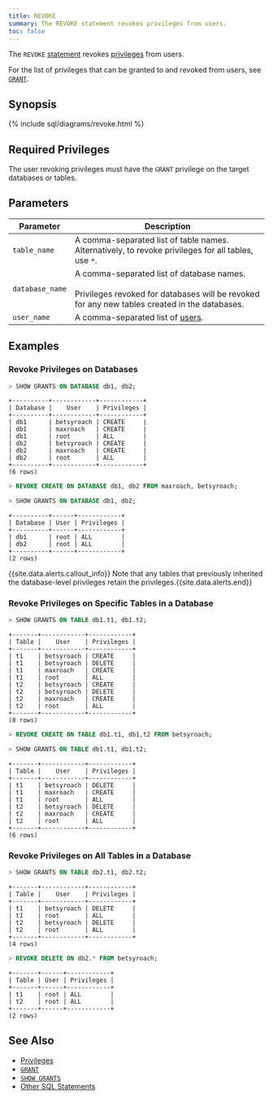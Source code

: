 ```yaml
---
title: REVOKE
summary: The REVOKE statement revokes privileges from users.
toc: false
---
```


The `REVOKE` [statement](sql-statements.html) revokes [privileges](privileges.html) from users.

For the list of privileges that can be granted to and revoked from users, see [`GRANT`](grant.html).

<div id="toc"></div>

## Synopsis

{% include sql/diagrams/revoke.html %}

## Required Privileges

The user revoking privileges must have the `GRANT` privilege on the target databases or tables.  

## Parameters

Parameter | Description
----------|------------
`table_name` | A comma-separated list of table names. Alternatively, to revoke privileges for all tables, use `*`. 
`database_name` | A comma-separated list of database names.<br><br>Privileges revoked for databases will be revoked for any new tables created in the databases.
`user_name` | A comma-separated list of [users](create-and-manage-users.html).


## Examples

### Revoke Privileges on Databases

~~~ sql
> SHOW GRANTS ON DATABASE db1, db2;
~~~

~~~
+----------+------------+------------+
| Database |    User    | Privileges |
+----------+------------+------------+
| db1      | betsyroach | CREATE     |
| db1      | maxroach   | CREATE     |
| db1      | root       | ALL        |
| db2      | betsyroach | CREATE     |
| db2      | maxroach   | CREATE     |
| db2      | root       | ALL        |
+----------+------------+------------+
(6 rows)
~~~

~~~ sql
> REVOKE CREATE ON DATABASE db1, db2 FROM maxroach, betsyroach;
~~~

~~~ sql
> SHOW GRANTS ON DATABASE db1, db2;
~~~

~~~
+----------+------+------------+
| Database | User | Privileges |
+----------+------+------------+
| db1      | root | ALL        |
| db2      | root | ALL        |
+----------+------+------------+
(2 rows)
~~~

{{site.data.alerts.callout_info}} Note that any tables that previously inherited the database-level privileges retain the privileges.{{site.data.alerts.end}} 

### Revoke Privileges on Specific Tables in a Database

~~~ sql
> SHOW GRANTS ON TABLE db1.t1, db1.t2;
~~~

~~~
+-------+------------+------------+
| Table |    User    | Privileges |
+-------+------------+------------+
| t1    | betsyroach | CREATE     |
| t1    | betsyroach | DELETE     |
| t1    | maxroach   | CREATE     |
| t1    | root       | ALL        |
| t2    | betsyroach | CREATE     |
| t2    | betsyroach | DELETE     |
| t2    | maxroach   | CREATE     |
| t2    | root       | ALL        |
+-------+------------+------------+
(8 rows)
~~~

~~~ sql
> REVOKE CREATE ON TABLE db1.t1, db1,t2 FROM betsyroach;
~~~

~~~ sql
> SHOW GRANTS ON TABLE db1.t1, db1.t2;
~~~

~~~
+-------+------------+------------+
| Table |    User    | Privileges |
+-------+------------+------------+
| t1    | betsyroach | DELETE     |
| t1    | maxroach   | CREATE     |
| t1    | root       | ALL        |
| t2    | betsyroach | DELETE     |
| t2    | maxroach   | CREATE     |
| t2    | root       | ALL        |
+-------+------------+------------+
(6 rows)
~~~

### Revoke Privileges on All Tables in a Database

~~~ sql
> SHOW GRANTS ON TABLE db2.t1, db2.t2;
~~~

~~~
+-------+------------+------------+
| Table |    User    | Privileges |
+-------+------------+------------+
| t1    | betsyroach | DELETE     |
| t1    | root       | ALL        |
| t2    | betsyroach | DELETE     |
| t2    | root       | ALL        |
+-------+------------+------------+
(4 rows)
~~~

~~~ sql
> REVOKE DELETE ON db2.* FROM betsyroach;
~~~

~~~
+-------+------+------------+
| Table | User | Privileges |
+-------+------+------------+
| t1    | root | ALL        |
| t2    | root | ALL        |
+-------+------+------------+
(2 rows)
~~~

## See Also

- [Privileges](privileges.html)
- [`GRANT`](grant.html)
- [`SHOW GRANTS`](show-grants.html)
- [Other SQL Statements](sql-statements.html)